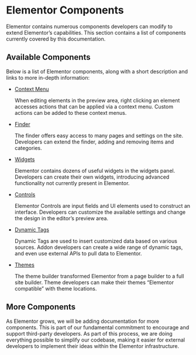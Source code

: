 # Elementor Components

<Badge type="tip" vertical="top" text="Elementor Core" /> <Badge type="warning" vertical="top" text="Basic" />

Elementor contains numerous components developers can modify to extend Elementor’s capabilities. This section contains a list of components currently covered by this documentation.

## Available Components

Below is a list of Elementor components, along with a short description and links to more in-depth information:

* [Context Menu](./context-menu/)

  When editing elements in the preview area, right clicking an element accesses actions that can be applied via a context menu. Custom actions can be added to these context menus.

* [Finder](./finder/)

  The finder offers easy access to many pages and settings on the site. Developers can extend the finder, adding and removing items and categories.

* [Widgets](./widgets/)

  Elementor contains dozens of useful widgets in the widgets panel. Developers can create their own widgets, introducing advanced functionality not currently present in Elementor.

* [Controls](./controls/)

  Elementor Controls are input fields and UI elements used to construct an interface. Developers can customize the available settings and change the design in the editor’s preview area.

* [Dynamic Tags](./dynamic-tags/)

  Dynamic Tags are used to insert customized data based on various sources. Addon developers can create a wide range of dynamic tags, and even use external APIs to pull data to Elementor.

* [Themes](./themes/)

  The theme builder transformed Elementor from a page builder to a full site builder. Theme developers can make their themes “Elementor compatible” with theme locations.

## More Components

As Elementor grows, we will be adding documentation for more components. This is part of our fundamental commitment to encourage and support third-party developers. As part of this process, we are doing everything possible to simplify our codebase, making it easier for external developers to implement their ideas within the Elementor infrastructure.
